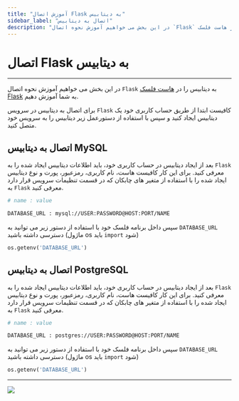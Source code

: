 ```yaml
---
title: "آموزش اتصال Flask به دیتابیس"
sidebar_label: "اتصال به دیتابیس"
description: "در این بخش می خواهیم آموزش نحوه اتصال `Flask` به دیتابیس را در هاست فلسک Flask به شما آموزش دهیم."
---
```


# اتصال Flask به دیتابیس
---

در این بخش می خواهیم آموزش نحوه اتصال `Flask` به دیتابیس را در [هاست فلسک Flask](https://chabokan.net/flask/) به شما آموزش دهیم.

برای اتصال به دیتابیس در سرویس `Flask` کافیست ابتدا از طریق حساب کاربری خود یک دیتابیس ایجاد کنید و سپس با استفاده از دستورعمل زیر دیتابیس را به سرویس خود متصل کنید.

## اتصال به دیتابیس MySQL

بعد از ایجاد دیتابیس در حساب کاربری خود، باید اطلاعات دیتابیس ایجاد شده را به `Flask` معرفی کنید. برای این کار کافیست هاست، نام کاربری، رمزعبور، پورت و نوع دیتابیس ایجاد شده را با استفاده از متغیر های چابکان که در قسمت تنظیمات سرویس قرار دارد به `Flask` معرفی کنید.

```bash
# name : value

DATABASE_URL : mysql://USER:PASSWORD@HOST:PORT/NAME
```

سپس داخل برنامه فلسک خود با استفاده از دستور زیر می توانید به `DATABASE_URL` دسترسی داشته باشید (ماژول os باید `import` شود)

```python
os.getenv('DATABASE_URL')
```

## اتصال به دیتابیس PostgreSQL

بعد از ایجاد دیتابیس در حساب کاربری خود، باید اطلاعات دیتابیس ایجاد شده را به `Flask` معرفی کنید. برای این کار کافیست هاست، نام کاربری، رمزعبور، پورت و نوع دیتابیس ایجاد شده را با استفاده از متغیر های چابکان که در قسمت تنظیمات سرویس قرار دارد به `Flask` معرفی کنید.

```bash
# name : value

DATABASE_URL : postgres://USER:PASSWORD@HOST:PORT/NAME
```

سپس داخل برنامه فلسک خود با استفاده از دستور زیر می توانید به `DATABASE_URL` دسترسی داشته باشید (ماژول os باید `import` شود)

```python
os.getenv('DATABASE_URL')
```

---
<a href="https://hub.chabokan.net/fa/services/create/flask" ><img src="https://s1.chabokan.net/docs/images/flask-banner.png" /></a>